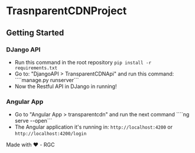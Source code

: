 # TrasnparentCDNProject

## Getting Started

### DJango API 
- Run this command in the root repository ```pip install -r requirements.txt```
- Go to: "DjangoAPI > TransparentCDNApi" and run this command: ````manage.py runserver```
- Now the Restful API in DJango in running!

### Angular App
- Go to "Angular App > transparentcdn" and run the next command ````ng serve --open```
- The Angular application it's running in: ```http://localhost:4200``` or ```http://localhost:4200/login```

Made with ❤️ - RGC
